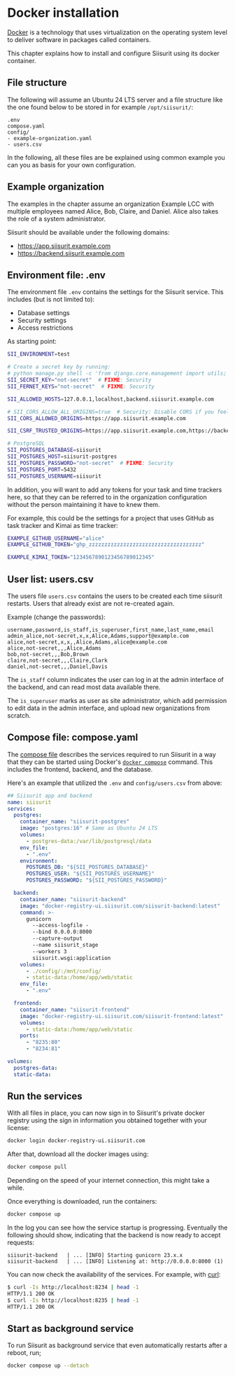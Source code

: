# Docker installation

[Docker](https://www.docker.com/) is a technology that uses virtualization on the operating system level to deliver software in packages called containers.

This chapter explains how to install and configure Siisurit using its docker container.

## File structure

The following will assume an Ubuntu 24 LTS server and a file structure like the one found below to be stored in for example `/opt/siisurit/`:

```
.env
compose.yaml
config/
- example-organization.yaml
- users.csv
```

In the following, all these files are be explained using common example you can you as basis for your own configuration.

## Example organization

The examples in the chapter assume an organization Example LCC with multiple employees named Alice, Bob, Claire, and Daniel. Alice also takes the role of a system administrator.

Siisurit should be available under the following domains:

- https://app.siisurit.example.com
- https://backend.siisurit.example.com

## Environment file: .env

The environment file `.env` contains the settings for the Siisurit service. This includes (but is not limited to):

- Database settings
- Security settings
- Access restrictions

As starting point:

```bash
SII_ENVIRONMENT=test

# Create a secret key by running:
# python manage.py shell -c 'from django.core.management import utils; print(utils.get_random_secret_key())'
SII_SECRET_KEY="not-secret"  # FIXME: Security
SII_FERNET_KEYS="not-secret"  # FIXME: Security

SII_ALLOWED_HOSTS=127.0.0.1,localhost,backend.siisurit.example.com

# SII_CORS_ALLOW_ALL_ORIGINS=true  # Security: Disable CORS if you feel the need to.
SII_CORS_ALLOWED_ORIGINS=https://app.siisurit.example.com

SII_CSRF_TRUSTED_ORIGINS=https://app.siisurit.example.com,https://backend.siisurit.example.com

# PostgreSQL
SII_POSTGRES_DATABASE=siisurit
SII_POSTGRES_HOST=siisurit-postgres
SII_POSTGRES_PASSWORD="not-secret"  # FIXME: Security
SII_POSTGRES_PORT=5432
SII_POSTGRES_USERNAME=siisurit
```

In addition, you will want to add any tokens for your task and time trackers here, so that they can be referred to in the organization configuration without the person maintaining it have to knew them.

For example, this could be the settings for a project that uses GitHub as task tracker and Kimai as time tracker:

```bash
EXAMPLE_GITHUB_USERNAME="alice"
EXAMPLE_GITHUB_TOKEN="ghp_zzzzzzzzzzzzzzzzzzzzzzzzzzzzzzzzzzzz"

EXAMPLE_KIMAI_TOKEN="1234567890123456789012345"
```

## User list: users.csv

The users file `users.csv` contains the users to be created each time siisurit restarts. Users that already exist are not re-created again.

Example (change the passwords):

```csv
username,password,is_staff,is_superuser,first_name,last_name,email
admin_alice,not-secret,x,x,Alice,Adams,support@example.com
alice,not-secret,x,x,,Alice,Adams,alice@example.com
alice,not-secret,,,Alice,Adams
bob,not-secret,,,Bob,Brown
claire,not-secret,,,Claire,Clark
daniel,not-secret,,,Daniel,Davis
```

The `is_staff` column indicates the user can log in at the admin interface of the backend, and can read most data available there.

The `is_superuser` marks as user as site administrator, which add permission to edit data in the admin interface, and upload new organizations from scratch.

## Compose file: compose.yaml

The [compose file](../configuration/compose-file.md) describes the services required to run Siisurit in a way that they can be started using Docker's [`docker compose`](https://docs.docker.com/compose/) command. This includes the frontend, backend, and the database.

Here's an example that utilized the `.env` and `config/users.csv` from above:

```yaml
## Siisurit app and backend
name: siisurit
services:
  postgres:
    container_name: "siisurit-postgres"
    image: "postgres:16" # Same as Ubuntu 24 LTS
    volumes:
      - postgres-data:/var/lib/postgresql/data
    env_file:
      - ".env"
    environment:
      POSTGRES_DB: "${SII_POSTGRES_DATABASE}"
      POSTGRES_USER: "${SII_POSTGRES_USERNAME}"
      POSTGRES_PASSWORD: "${SII_POSTGRES_PASSWORD}"

  backend:
    container_name: "siisurit-backend"
    image: "docker-registry-ui.siisurit.com/siisurit-backend:latest"
    command: >-
      gunicorn
        --access-logfile -
        --bind 0.0.0.0:8000
        --capture-output
        --name siisurit_stage
        --workers 3
        siisurit.wsgi:application
    volumes:
      - ./config/:/mnt/config/
      - static-data:/home/app/web/static
    env_file:
      - ".env"

  frontend:
    container_name: "siisurit-frontend"
    image: "docker-registry-ui.siisurit.com/siisurit-frontend:latest"
    volumes:
      - static-data:/home/app/web/static
    ports:
      - "8235:80"
      - "8234:81"

volumes:
  postgres-data:
  static-data:
```

## Run the services

With all files in place, you can now sign in to Siisurit's private docker registry using the sign in information you obtained together with your license:

```bash
docker login docker-registry-ui.siisurit.com
```

After that, download all the docker images using:

```bash
docker compose pull
```

Depending on the speed of your internet connection, this might take a while.

Once everything is downloaded, run the containers:

```bash
docker compose up
```

In the log you can see how the service startup is progressing. Eventually the following should show, indicating that the backend is now ready to accept requests:

```
siisurit-backend   | ... [INFO] Starting gunicorn 23.x.x
siisurit-backend   | ... [INFO] Listening at: http://0.0.0.0:8000 (1)
```

You can now check the availability of the services. For example, with [curl](https://curl.se/):

```bash
$ curl -Is http://localhost:8234 | head -1
HTTP/1.1 200 OK
$ curl -Is http://localhost:8235 | head -1
HTTP/1.1 200 OK
```

## Start as background service

To run Siisurit as background service that even automatically restarts after a reboot, run;

```bash
docker compose up --detach
```
